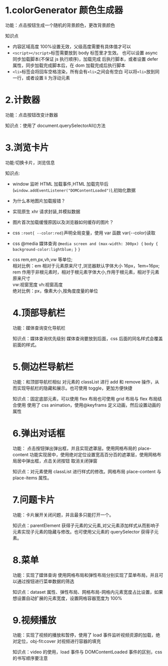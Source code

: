 # 1.colorGenerator 颜色生成器

功能：点击按钮生成一个随机的背景颜色，更改背景颜色

知识点

- 内容区域高度 100%设置无效，父级高度需要有具体值才可以
- `<script></script>`标签需要放到 body 标签里才生效。
  也可以设置 async 同步加载脚本(不保证 js 执行顺序)，加载完成
  后执行脚本，或者设置 defer 属性，同步加载完成脚本后，在 dom 加载完成后执行脚本
- `<li>`标签会将回车空格渲染，所有会有`<li>`之间会有空白
  可以将`<li>`放到同一行，或者设置 li 为浮动元素

# 2.计数器

功能：点击按钮改变计数器

知识点：使用了 document.querySelectorAll()方法

# 3.浏览卡片

功能:切换卡片，浏览信息

知识点:

- window 监听 HTML 加载事件,HTML 加载完毕后(`window.addEventListener("DOMContentLoaded")`),初始化数据
- 为什么本地图片加载报错？
- 实现原生 xhr 请求封装,并模拟数据
- 图片首次加载缓慢原因以及浏览器如何缓存的图片？
- css `:root{ --color:red}`声明全局变量，使用 var 函数 var(--color)读取
- css @media 媒体查询 `@media screen and (max-width: 300px) {`
  `body {`
  ` background-color:lightblue;`
  `}`
  `}`
- css rem,em,px,vh,vw 等单位;  
  相对比例：em 相对于元素原来尺寸,浏览器默认字体大小 16px，1em=16px;  
  rem 作用于非根元素时，相对于根元素字体大小,作用于根元素，相对于元素原来尺寸  
  vw:视窗宽度
  vh:视窗高度  
  绝对比例：px，像素大小,按角度度量的单位

  # 4.顶部导航栏

  功能：媒体查询变化导航栏

  知识点：媒体查询优先级别 媒体查询要放到后面，css 后面的同名样式会覆盖前面的样式。

  # 5.侧边栏导航栏

  功能：和顶部导航栏相似 对元素的 classList 进行 add 和 remove 操作，从而实现导航栏的隐藏和展示。也可使用 toggle，更加方便快捷

  知识点：固定底部元素，可以使用 flex 布局也可使用 grid 布局与 flex 布局结合使用
  使用了 css animation，使用@keyframs 定义动画，然后设置动画的属性

  # 6.弹出对话框

  功能： 点击按钮弹出弹出框，并且实现遮罩层。使用网格布局的 place-content 功能实现居中，使用绝对定位设置宽高百分百的遮罩层，使用网格布局居中弹出框，点击关闭按钮
  取消关闭弹窗

  知识点：对元素使用 classList 进行样式的修改。网格布局 place-content 与 place-items 属性。

  # 7.问题卡片

  功能：卡片展开关闭问题，并且最多只能打开一个。

  知识点：parentElement 获得子元素的父元素,对父元素添加样式从而影响子元素实现子元素的隐藏与修改。也可使用父元素的 querySelector 获得子元素。

  # 8.菜单

  功能：实现了媒体查询 使用网格布局和弹性布局分别实现了菜单布局，并且可以通过按钮进行菜单数据的筛选

  知识点：dataset 属性、弹性布局、网格布局-网格内元素宽度占比设置，如果想设置自动扩展的元素宽度，设置网格容器宽度为 100%

  # 9.视频播放

  功能：实现了视频的播放和暂停，使用了 load 事件监听视频资源的加载，绝对定位，obj-fit:cover 对视频进行容器的填充

  知识点：video 的使用，load 事件与 DOMContentLoaded 事件的区别，css 的书写顺序要注意
